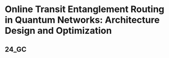 # Online Transit Entanglement Routing in Quantum Networks: Architecture Design and Optimization
## 24_GC
